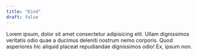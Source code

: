 ```yaml
---
title: "Kind"
draft: false
---
```


Lorem ipsum, dolor sit amet consectetur adipisicing elit. Ullam dignissimos veritatis odio quae a ducimus deleniti nostrum nemo corporis. Quod asperiores hic aliquid placeat repudiandae dignissimos odio! Ex, ipsum non.
